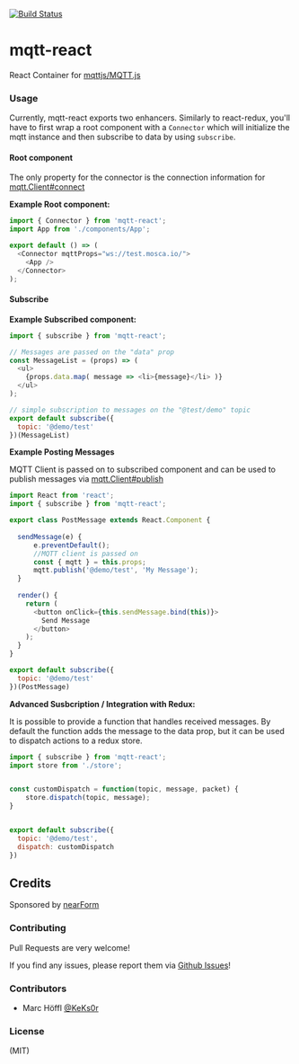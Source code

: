 [![Build Status](https://travis-ci.org/KeKs0r/mqtt-react.svg?branch=master)](https://travis-ci.org/KeKs0r/mqtt-react)

# mqtt-react
React Container for [mqttjs/MQTT.js](https://github.com/mqttjs/MQTT.js)

<!--
### Installation
```
npm i -S mqtt-react
```
-->

### Usage
Currently, mqtt-react exports two enhancers.
Similarly to react-redux, you'll have to first wrap a root component with a
```Connector``` which will initialize the mqtt instance and then subscribe to
data by using ```subscribe```.

#### Root component
The only property for the connector is the connection information for [mqtt.Client#connect](https://github.com/mqttjs/MQTT.js#connect)

**Example Root component:**
```JavaScript
import { Connector } from 'mqtt-react';
import App from './components/App';

export default () => (
  <Connector mqttProps="ws://test.mosca.io/">
    <App />
  </Connector>
);
```

#### Subscribe 
**Example Subscribed component:**
```JavaScript
import { subscribe } from 'mqtt-react';

// Messages are passed on the "data" prop
const MessageList = (props) => (
  <ul>
    {props.data.map( message => <li>{message}</li> )}
  </ul>
);

// simple subscription to messages on the "@test/demo" topic
export default subscribe({
  topic: '@demo/test'
})(MessageList)
```


**Example Posting Messages**

MQTT Client is passed on to subscribed component and can be used to publish messages via
[mqtt.Client#publish](https://github.com/mqttjs/MQTT.js#publish)

```JavaScript
import React from 'react';
import { subscribe } from 'mqtt-react';

export class PostMessage extends React.Component {
    
  sendMessage(e) {
      e.preventDefault();
      //MQTT client is passed on
      const { mqtt } = this.props;
      mqtt.publish('@demo/test', 'My Message');
  }  
  
  render() {
    return (
      <button onClick={this.sendMessage.bind(this)}>
        Send Message
      </button>
    );
  }
}

export default subscribe({
  topic: '@demo/test'
})(PostMessage)
```

**Advanced Susbcription / Integration with Redux:**

It is possible to provide a function that handles received messages. 
By default the function adds the message to the data prop, but it can be used to dispatch actions to a redux store.
```JavaScript
import { subscribe } from 'mqtt-react';
import store from './store';


const customDispatch = function(topic, message, packet) {
    store.dispatch(topic, message);
}


export default subscribe({
  topic: '@demo/test',
  dispatch: customDispatch
})
```

## Credits

Sponsored by <a href="http://nearform.com">nearForm</a>

### Contributing

Pull Requests are very welcome!

If you find any issues, please report them via [Github Issues](https://github.com/KeKs0r/mqtt-react/issues)!

### Contributors
- Marc Höffl [@KeKs0r](https://github.com/KeKs0r)

### License
(MIT)
